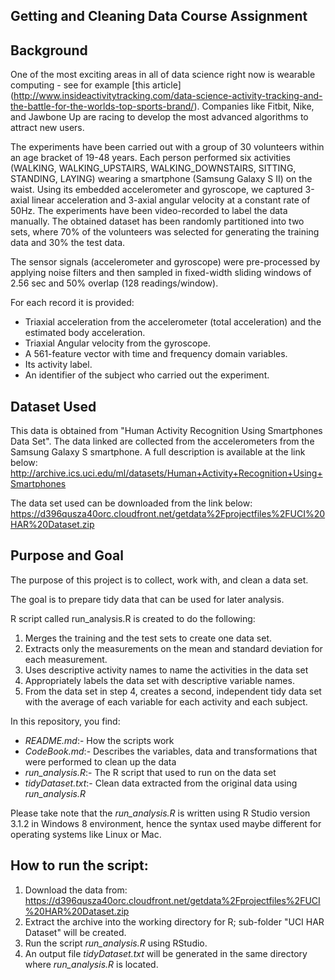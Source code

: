 Getting and Cleaning Data Course Assignment
---------------------------------------------------------------

Background
---------------------------------------------------------------
One of the most exciting areas in all of data science right now is wearable computing - see for example [this article] (http://www.insideactivitytracking.com/data-science-activity-tracking-and-the-battle-for-the-worlds-top-sports-brand/).  Companies like Fitbit, Nike, and Jawbone Up are racing to develop the most advanced algorithms to attract new users. 

The experiments have been carried out with a group of 30 volunteers within an age bracket of 19-48 years. Each person performed six activities (WALKING, WALKING_UPSTAIRS, WALKING_DOWNSTAIRS, SITTING, STANDING, LAYING) wearing a smartphone (Samsung Galaxy S II) on the waist.  Using its embedded accelerometer and gyroscope, we captured 3-axial linear acceleration and 3-axial angular velocity at a constant rate of 50Hz.  The experiments have been video-recorded to label the data manually.  The obtained dataset has been randomly partitioned into two sets, where 70% of the volunteers was selected for generating the training data and 30% the test data. 

The sensor signals (accelerometer and gyroscope) were pre-processed by applying noise filters and then sampled in fixed-width sliding windows of 2.56 sec and 50% overlap (128 readings/window). 

For each record it is provided:
- Triaxial acceleration from the accelerometer (total acceleration) and the estimated body acceleration.
- Triaxial Angular velocity from the gyroscope. 
- A 561-feature vector with time and frequency domain variables. 
- Its activity label. 
- An identifier of the subject who carried out the experiment.

Dataset Used
---------------------------------------------------------------
This data is obtained from "Human Activity Recognition Using Smartphones Data Set".  The data linked are collected from the accelerometers from the Samsung Galaxy S smartphone. A full description is available at the link below:
	<http://archive.ics.uci.edu/ml/datasets/Human+Activity+Recognition+Using+Smartphones>

The data set used can be downloaded from the link below:
	<https://d396qusza40orc.cloudfront.net/getdata%2Fprojectfiles%2FUCI%20HAR%20Dataset.zip>

Purpose and Goal
---------------------------------------------------------------
The purpose of this project is to collect, work with, and clean a data set.  

The goal is to prepare tidy data that can be used for later analysis. 

R script called run_analysis.R is created to do the following:
1.  Merges the training and the test sets to create one data set.
2.  Extracts only the measurements on the mean and standard deviation for each measurement. 
3.  Uses descriptive activity names to name the activities in the data set
4.  Appropriately labels the data set with descriptive variable names. 
5.  From the data set in step 4, creates a second, independent tidy data set with the average of each variable for each activity and each subject.

In this repository, you find:
- *README.md*:-  How the scripts work
- *CodeBook.md*:-  Describes the variables, data and transformations that were performed to clean up the data
- *run_analysis.R*:-  The R script that used to run on the data set
- *tidyDataset.txt*:-  Clean data extracted from the original data using *run_analysis.R*

Please take note that the *run_analysis.R* is written using R Studio version 3.1.2 in Windows 8 environment, hence the syntax used maybe different for operating systems like Linux or Mac.

How to run the script:
---------------------------------------------------------------
1.  Download the data from: 
	<https://d396qusza40orc.cloudfront.net/getdata%2Fprojectfiles%2FUCI%20HAR%20Dataset.zip>
2.  Extract the archive into the working directory for R; sub-folder "UCI HAR Dataset" will be created.
3.  Run the script *run_analysis.R* using RStudio.
4.  An output file *tidyDataset.txt* will be generated in the same directory where *run_analysis.R* is located.